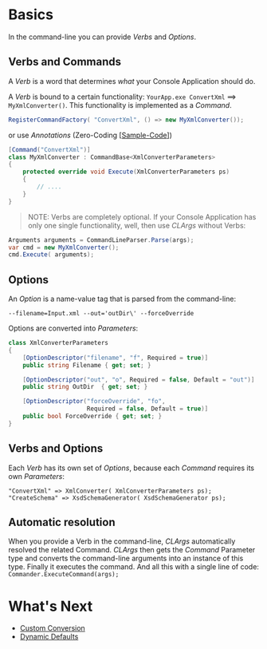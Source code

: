# Basics

In the command-line you can provide *Verbs* and *Options*. 

## Verbs and Commands

A *Verb* is a word that determines *what* your Console Application should do. 

A *Verb* is bound to a certain functionality: `YourApp.exe ConvertXml` ==> `MyXmlConverter()`. This functionality is implemented as a *Command*. 

```csharp
RegisterCommandFactory( "ConvertXml", () => new MyXmlConverter());
```

 or use *Annotations* (Zero-Coding [[Sample-Code](https://github.com/msc4266/CLArgs/tree/master/samples/Sample01.SimpleAsThat/Program.cs)])

```csharp
[Command("ConvertXml")]
class MyXmlConverter : CommandBase<XmlConverterParameters>
{
	protected override void Execute(XmlConverterParameters ps) 
    {
		// ....
	}
}
```

> NOTE: Verbs are completely optional. If your Console Application has only one single functionality, well, then use *CLArgs* without Verbs:

 ```csharp
Arguments arguments = CommandLineParser.Parse(args);
var cmd = new MyXmlConverter();
cmd.Execute( arguments);
 ```


## Options

An *Option* is a name-value tag that is parsed from the command-line: 

`--filename=Input.xml --out='outDir\' --forceOverride`

Options are converted into *Parameters*:

```csharp
class XmlConverterParameters
{
    [OptionDescriptor("filename", "f", Required = true)]
    public string Filename { get; set; }

    [OptionDescriptor("out", "o", Required = false, Default = "out")]
    public string OutDir  { get; set; }

    [OptionDescriptor("forceOverride", "fo", 
                      Required = false, Default = true)]
    public bool ForceOverride { get; set; }
}
```

## Verbs and Options

Each *Verb* has its own set of *Options*, because each *Command* requires its own *Parameters*:

```
"ConvertXml" => XmlConverter( XmlConverterParameters ps);
"CreateSchema" => XsdSchemaGenerator( XsdSchemaGenerator ps);
```

## Automatic resolution

When you provide a Verb in the command-line, *CLArgs* automatically resolved the related Command. *CLArgs* then gets the *Command* Parameter type and converts the command-line arguments into an instance of this type. Finally it executes the command. And all this with a single line of code: `Commander.ExecuteCommand(args);`

# What's Next
* [Custom Conversion](convertValues.md)
* [Dynamic Defaults](dynamicDefaultValues.md)